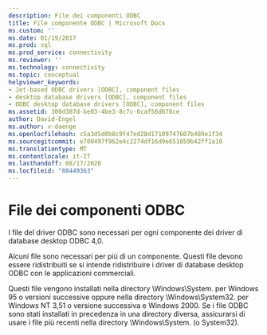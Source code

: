 ```yaml
---
description: File dei componenti ODBC
title: File componente ODBC | Microsoft Docs
ms.custom: ''
ms.date: 01/19/2017
ms.prod: sql
ms.prod_service: connectivity
ms.reviewer: ''
ms.technology: connectivity
ms.topic: conceptual
helpviewer_keywords:
- Jet-based ODBC drivers [ODBC], component files
- desktop database drivers [ODBC], component files
- ODBC desktop database drivers [ODBC], component files
ms.assetid: 300d387d-be03-4be3-8c7c-6caf56d678ce
author: David-Engel
ms.author: v-daenge
ms.openlocfilehash: c5a3d5d0b8c9f47ed28d17109747607b489e1f34
ms.sourcegitcommit: e700497f962e4c2274df16d9e651059b42ff1a10
ms.translationtype: MT
ms.contentlocale: it-IT
ms.lasthandoff: 08/17/2020
ms.locfileid: "88449363"
---
```

# <a name="odbc-component-files"></a>File dei componenti ODBC
I file del driver ODBC sono necessari per ogni componente dei driver di database desktop ODBC 4,0.  
  
 Alcuni file sono necessari per più di un componente. Questi file devono essere ridistribuiti se si intende ridistribuire i driver di database desktop ODBC con le applicazioni commerciali.  
  
 Questi file vengono installati nella directory \Windows\System. per Windows 95 o versioni successive oppure nella directory \Windows\System32. per Windows NT 3,51 o versione successiva e Windows 2000. Se i file ODBC sono stati installati in precedenza in una directory diversa, assicurarsi di usare i file più recenti nella directory \Windows\System. (o System32).

